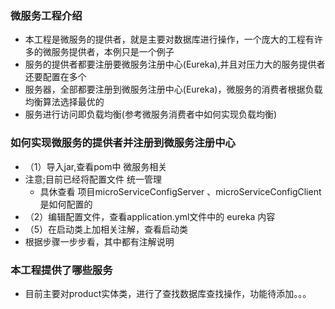 ### 微服务工程介绍
- 本工程是微服务的提供者，就是主要对数据库进行操作，一个庞大的工程有许多的微服务提供者，本例只是一个例子
- 服务的提供者都要注册要微服务注册中心(Eureka),并且对压力大的服务提供者还要配置在多个
- 服务器，全部都要注册到微服务注册中心(Eureka)，微服务的消费者根据负载均衡算法选择最优的
- 服务进行访问即负载均衡(参考微服务消费者中如何实现负载均衡)
### 如何实现微服务的提供者并注册到微服务注册中心
- （1）导入jar,查看pom中 微服务相关
- 注意;目前已经将配置文件 统一管理
    - 具休查看 项目microServiceConfigServer 、microServiceConfigClient是如何配置的
- （2）编辑配置文件，查看application.yml文件中的 eureka 内容
- （5）在启动类上加相关注解，查看启动类
- 根据步骤一步步看，其中都有注解说明
### 本工程提供了哪些服务
- 目前主要对product实体类，进行了查找数据库查找操作，功能待添加。。。